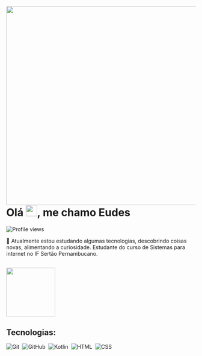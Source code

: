 <img align="right" height="530em" src="https://raw.githubusercontent.com/gist/Eudesps/a8b54db40bd31e083ed0410675ed91d7/raw/d9ed830296f0e6ea34024e8918ea1ba02e4c7e49/githubcard.svg"/>
<h1 align="left">Olá <img src="https://raw.githubusercontent.com/kaueMarques/kaueMarques/master/hi.gif" height="30px">, me chamo Eudes</h1>
<p align="left"> <img src="https://komarev.com/ghpvc/?username=eudesps&color=yellow" alt="Profile views" /> </p>
<p>
  🔭 Atualmente estou estudando algumas tecnologias, descobrindo coisas novas, alimentando a curiosidade.
  Estudante do curso de Sistemas para internet no IF Sertão Pernambucano.
</p>



##

<div>
  <img height=130cm src="https://github-readme-stats.vercel.app/api/top-langs/?username=eudesps&layout=compact&theme=cobalt"/>
</div>

## Tecnologias:
![Git](https://img.shields.io/badge/-Git-05122A?style=flat&logo=git)&nbsp;
![GitHub](https://img.shields.io/badge/-GitHub-05122A?style=flat&logo=github)&nbsp;
![Kotlin](https://img.shields.io/badge/-Kotlin-05122A?style=flat&logo=Kotlin)&nbsp;
![HTML](https://img.shields.io/badge/-HTML-05122A?style=flat&logo=HTML5)&nbsp;
![CSS](https://img.shields.io/badge/-CSS-05122A?style=flat&logo=CSS3&logoColor=1572B6)&nbsp;
 

